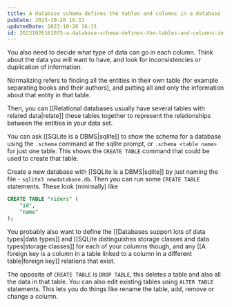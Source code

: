 ```yaml
---
title: A database schema defines the tables and columns in a database
pubDate: 2023-10-26 16:11
updatedDate: 2023-10-26 16:11
id: 20231026161075-a-database-schema-defines-the-tables-and-columns-in-a-database
---
```


You also need to decide what type of data can go in each column. Think about the data you will want to have, and look for inconsistencies or duplication of information.

Normalizing refers to finding all the entities in their own table (for example separating books and their authors), and putting all and only the information about that entity in that table.

Then, you can [[Relational databases usually have several tables with related data|relate]] these tables together to represent the relationships between the entities in your data set.

You can ask [[SQLite is a DBMS|sqlite]] to show the schema for a database using the `.schema` command at the sqlite prompt, or `.schema <table name>` for just one table. This shows the `CREATE TABLE` command that could be used to create that table.

Create a new database with [[SQLite is a DBMS|sqlite]] by just naming the file - `sqlite3 newdatabase.db`. Then you can run some `CREATE TABLE` statements. These look (minimally) like

```sql
CREATE TABLE "riders" (
	"id",
	"name"
);
```

You probably also want to define the [[Databases support lots of data types|data types]] and [[SQLite distinguishes storage classes and data types|storage classes]] for each of your columns though, and any [[A foreign key is a column in a table linked to a column in a different table|foreign key]] relations that exist.

The opposite of `CREATE TABLE` is `DROP TABLE`, this deletes a table and also all the data in that table. You can also edit existing tables using `ALTER TABLE` statements. This lets you do things like rename the table, add, remove or change a column.
